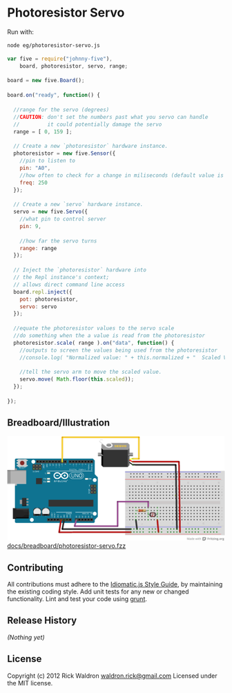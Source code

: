 # Photoresistor Servo

Run with:
```bash
node eg/photoresistor-servo.js
```


```javascript
var five = require("johnny-five"),
    board, photoresistor, servo, range;

board = new five.Board();

board.on("ready", function() {

  //range for the servo (degrees)
  //CAUTION: don't set the numbers past what you servo can handle
  //         it could potentially damage the servo
  range = [ 0, 159 ];

  // Create a new `photoresistor` hardware instance.
  photoresistor = new five.Sensor({
    //pin to listen to
    pin: "A0",
    //how often to check for a change in miliseconds (default value is 25 milliseconds)
    freq: 250
  });

  // Create a new `servo` hardware instance.
  servo = new five.Servo({
    //what pin to control server
    pin: 9,

    //how far the servo turns
    range: range
  });

  // Inject the `photoresistor` hardware into
  // the Repl instance's context;
  // allows direct command line access
  board.repl.inject({
    pot: photoresistor,
    servo: servo
  });

  //equate the photoresistor values to the servo scale
  //do something when the a value is read from the photoresistor
  photoresistor.scale( range ).on("data", function() {
    //outputs to screen the values being used from the photoresistor
    //console.log( "Normalized value: " + this.normalized + "  Scaled Value: " + this.scaled );

    //tell the servo arm to move the scaled value.
    servo.move( Math.floor(this.scaled));
  });

});

```


## Breadboard/Illustration


![docs/breadboard/photoresistor-servo.png](breadboard/photoresistor-servo.png)
[docs/breadboard/photoresistor-servo.fzz](breadboard/photoresistor-servo.fzz)









## Contributing
All contributions must adhere to the [Idiomatic.js Style Guide](https://github.com/rwldrn/idiomatic.js),
by maintaining the existing coding style. Add unit tests for any new or changed functionality. Lint and test your code using [grunt](https://github.com/cowboy/grunt).

## Release History
_(Nothing yet)_

## License
Copyright (c) 2012 Rick Waldron <waldron.rick@gmail.com>
Licensed under the MIT license.
